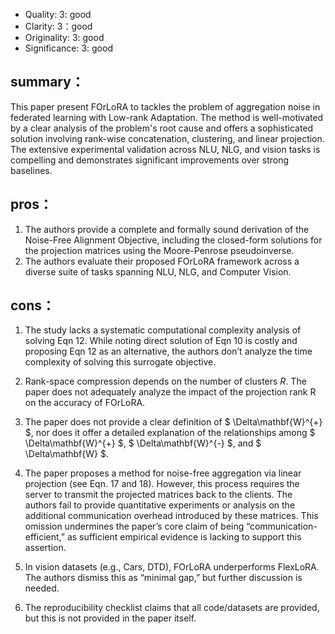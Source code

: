 
- Quality: 3: good
- Clarity: 3：good
- Originality: 3: good
- Significance: 3: good

## summary：
This paper present FOrLoRA to tackles the problem of aggregation noise in federated learning with Low-rank Adaptation. The method is well-motivated by a clear analysis of the problem's root cause and offers a sophisticated solution involving rank-wise concatenation, clustering, and linear projection. The extensive experimental validation across NLU, NLG, and vision tasks is compelling and demonstrates significant improvements over strong baselines.


## pros：
1. The authors provide a complete and formally sound derivation of the Noise-Free Alignment Objective, including the closed-form solutions for the projection matrices using the Moore-Penrose pseudoinverse.
2. The authors evaluate their proposed FOrLoRA framework across a diverse suite of tasks spanning NLU, NLG, and Computer Vision.


## cons：
1. The study lacks a systematic computational complexity analysis of solving Eqn 12. While noting direct solution of Eqn 10 is costly and proposing Eqn 12 as an alternative, the authors don’t analyze the time complexity of solving this surrogate objective.

2. Rank-space compression depends on the number of clusters $R$. The paper does not adequately analyze the impact of the projection rank R on the accuracy of FOrLoRA.

3. The paper does not provide a clear definition of $ \Delta\mathbf{W}^{+} $, nor does it offer a detailed explanation of the relationships among $ \Delta\mathbf{W}^{+} $, $ \Delta\mathbf{W}^{-} $, and $ \Delta\mathbf{W} $.
4. The paper proposes a method for noise-free aggregation via linear projection (see Eqn. 17 and 18). However, this process requires the server to transmit the projected matrices back to the clients. The authors fail to provide quantitative experiments or analysis on the additional communication overhead introduced by these matrices. This omission undermines the paper’s core claim of being “communication-efficient,” as sufficient empirical evidence is lacking to support this assertion.
5. In vision datasets (e.g., Cars, DTD), FOrLoRA underperforms FlexLoRA.   The authors dismiss this as “minimal gap,” but further discussion is needed.
6. The reproducibility checklist claims that all code/datasets are provided, but this is not provided in the paper itself.